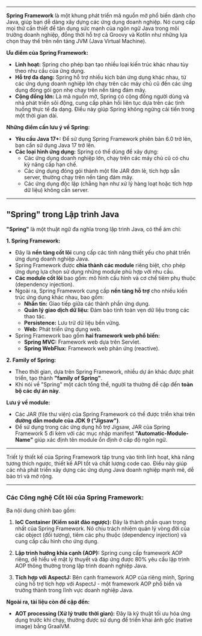 
---
**Spring Framework** là một khung phát triển mã nguồn mở phổ biến dành cho Java, giúp bạn dễ dàng xây dựng các ứng dụng doanh nghiệp. Nó cung cấp mọi thứ cần thiết để tận dụng sức mạnh của ngôn ngữ Java trong môi trường doanh nghiệp, đồng thời hỗ trợ cả Groovy và Kotlin như những lựa chọn thay thế trên nền tảng JVM (Java Virtual Machine).

**Ưu điểm của Spring Framework:**

- **Linh hoạt:** Spring cho phép bạn tạo nhiều loại kiến trúc khác nhau tùy theo nhu cầu của ứng dụng.
- **Hỗ trợ đa dạng:** Spring hỗ trợ nhiều kịch bản ứng dụng khác nhau, từ các ứng dụng doanh nghiệp lớn chạy trên các máy chủ cũ đến các ứng dụng đóng gói gọn nhẹ chạy trên nền tảng đám mây.
- **Cộng đồng lớn:** Là mã nguồn mở, Spring có cộng đồng người dùng và nhà phát triển sôi động, cung cấp phản hồi liên tục dựa trên các tình huống thực tế đa dạng. Điều này giúp Spring không ngừng cải tiến trong một thời gian dài.

**Những điểm cần lưu ý về Spring:**

- **Yêu cầu Java 17+:** Để sử dụng Spring Framework phiên bản 6.0 trở lên, bạn cần sử dụng Java 17 trở lên.
- **Các loại hình ứng dụng:** Spring có thể dùng để xây dựng:
    - Các ứng dụng doanh nghiệp lớn, chạy trên các máy chủ cũ có chu kỳ nâng cấp hạn chế.
    - Các ứng dụng đóng gói thành một file JAR đơn lẻ, tích hợp sẵn server, thường chạy trên nền tảng đám mây.
    - Các ứng dụng độc lập (chẳng hạn như xử lý hàng loạt hoặc tích hợp dữ liệu) không cần server.
---
## "Spring" trong Lập trình Java

**"Spring"** là một thuật ngữ đa nghĩa trong lập trình Java, có thể ám chỉ:

**1. Spring Framework:**

- Đây là **nền tảng cốt lõi** cung cấp các tính năng thiết yếu cho phát triển ứng dụng doanh nghiệp Java.
- Spring Framework được **chia thành các module** riêng biệt, cho phép ứng dụng lựa chọn sử dụng những module phù hợp với nhu cầu.
- **Các module cốt lõi** bao gồm: mô hình cấu hình và cơ chế tiêm phụ thuộc (dependency injection).
- Ngoài ra, Spring Framework cung cấp **nền tảng hỗ trợ** cho nhiều kiến trúc ứng dụng khác nhau, bao gồm:
    - **Nhắn tin:** Giao tiếp giữa các thành phần ứng dụng.
    - **Quản lý giao dịch dữ liệu:** Đảm bảo tính toàn vẹn dữ liệu trong các thao tác.
    - **Persistence:** Lưu trữ dữ liệu bền vững.
    - **Web:** Phát triển ứng dụng web.
- Spring Framework bao gồm **hai framework web phổ biến:**
    - **Spring MVC:** Framework web dựa trên Servlet.
    - **Spring WebFlux:** Framework web phản ứng (reactive).

**2. Family of Spring:**

- Theo thời gian, dựa trên Spring Framework, nhiều dự án khác được phát triển, tạo thành **"family of Spring"**.
- Khi nói về "Spring" một cách tổng thể, người ta thường đề cập đến **toàn bộ các dự án này**.

**Lưu ý về module:**

- Các JAR (file thư viện) của Spring Framework có thể được triển khai trên **đường dẫn module của JDK 9 ("Jigsaw")**.
- Để sử dụng trong các ứng dụng hỗ trợ Jigsaw, JAR của Spring Framework 5 đi kèm với các mục nhập manifest **"Automatic-Module-Name"** giúp xác định tên module ổn định ở cấp độ ngôn ngữ.

---

Triết lý thiết kế của Spring Framework tập trung vào tính linh hoạt, khả năng tương thích ngược, thiết kế API tốt và chất lượng code cao. Điều này giúp các nhà phát triển xây dựng các ứng dụng Java doanh nghiệp mạnh mẽ, dễ bảo trì và mở rộng.

---
### Các Công nghệ Cốt lõi của Spring Framework:

Ba nội dung chính bao gồm:

1. **IoC Container (Kiểm soát đảo ngược):** Đây là thành phần quan trọng nhất của Spring Framework. Nó chịu trách nhiệm quản lý vòng đời của các object (đối tượng), tiêm các phụ thuộc (dependency injection) và cung cấp cấu hình cho ứng dụng.
    
2. **Lập trình hướng khía cạnh (AOP):** Spring cung cấp framework AOP riêng, dễ hiểu về mặt lý thuyết và đáp ứng được 80% yêu cầu lập trình AOP thông thường trong lập trình doanh nghiệp Java.
    
3. **Tích hợp với AspectJ:** Bên cạnh framework AOP của riêng mình, Spring cũng hỗ trợ tích hợp với AspectJ - một framework AOP phổ biến và trưởng thành trong lĩnh vực doanh nghiệp Java.
    

**Ngoài ra, tài liệu còn đề cập đến:**

- **AOT processing (Xử lý trước thời gian):** Đây là kỹ thuật tối ưu hóa ứng dụng trước khi chạy, thường được sử dụng để triển khai ảnh gốc (native image) bằng GraalVM.